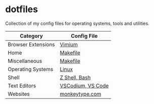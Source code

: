 # dotfiles

Collection of my config files for operating systems, tools and utilities.

| Category           | Config File                                           |
| ------------------ | ----------------------------------------------------- |
| Browser Extensions | [Vimium](./browser-extensions/vimium-options.json)    |
| Home               | [Makefile](./home/README.md)                          |
| Miscellaneous      | [Makefile](./miscellaneous/Makefile-project-template) |
| Operating Systems  | [Linux](./operating-systems/linux/)                   |
| Shell              | [Z Shell, Bash](./shell/README.md)                    |
| Text Editors       | [VSCodium, VS Code](./text-editors/vscode/README.md)  |
| Websites           | [monkeytype.com](./websites/monkeytype.com.json)      |
